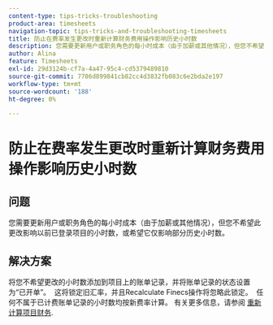 ```yaml
---
content-type: tips-tricks-troubleshooting
product-area: timesheets
navigation-topic: tips-tricks-and-troubleshooting-timesheets
title: 防止在费率发生更改时重新计算财务费用操作影响历史小时数
description: 您需要更新用户或职务角色的每小时成本（由于加薪或其他情况），但您不希望此更改影响以前已登录项目的小时数，或希望它仅影响部分历史小时数。
author: Alina
feature: Timesheets
exl-id: 29d3124b-cf7a-4a47-95c4-cd5379489810
source-git-commit: 7786d899841cb82cc4d3832fb083c6e2bda2e197
workflow-type: tm+mt
source-wordcount: '188'
ht-degree: 0%

---
```


# 防止在费率发生更改时重新计算财务费用操作影响历史小时数

## 问题

您需要更新用户或职务角色的每小时成本（由于加薪或其他情况），但您不希望此更改影响以前已登录项目的小时数，或希望它仅影响部分历史小时数。

## 解决方案

将您不希望更改的小时数添加到项目上的账单记录，并将账单记录的状态设置为“已开单”。  这将锁定旧汇率，并且Recalculate Finecs操作将忽略此锁定。  任何不属于已计费账单记录的小时数均按新费率计算。 有关更多信息，请参阅 [重新计算项目财务](../../manage-work/projects/project-finances/recalculate-project-finances.md).
